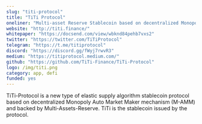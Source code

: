 ```yaml
---
slug: "titi-protocol"
title: "TiTi Protocol"
oneliner: "Multi-asset Reserve Stablecoin based on decentralized Monopoly-AMM"
website: "http://titi.finance/"
whitepaper: "https://docsend.com/view/wbknd84pehb7vxs2"
twitter: "https://twitter.com/TiTiProtocol"
telegram: "https://t.me/titiprotocol"
discord: "https://discord.gg/fWyj7rwvR3"
medium: "https://titiprotocol.medium.com/"
github: "https://github.com/TiTi-Finance/TiTi-Protocol"
logo: /img/titi.png
category: app, defi
funded: yes
---
```


TiTi-Protocol is a new type of elastic supply algorithm stablecoin protocol based on decentralized Monopoly Auto Market Maker mechanism (M-AMM) and backed by Multi-Assets-Reserve. TiTi is the stablecoin issued by the protocol.

